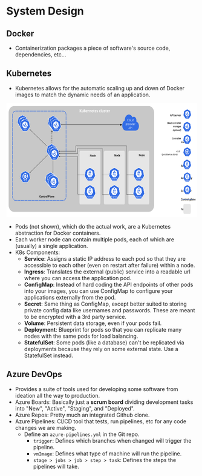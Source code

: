 # System Design

## Docker
- Containerization packages a piece of software's source code, dependencies, etc...

## Kubernetes
- Kubernetes allows for the automatic scaling up and down of Docker images to match the dynamic needs of an application.

<img src="./assets/components-of-kubernetes.svg" height="300">

- Pods (not shown), which do the actual work, are a Kubernetes abstraction for Docker containers.
- Each worker node can contain multiple pods, each of which are (usually) a single application.
- K8s Components:
    - **Service**: Assigns a static IP address to each pod so that they are accessible to each other (even on restart after failure) within a node.
    - **Ingress**: Translates the external (public) service into a readable url where you can access the application pod.
    - **ConfigMap**: Instead of hard coding the API endpoints of other pods into your images, you can use ConfigMap to configure your applications externally from the pod.
    - **Secret**: Same thing as ConfigMap, except better suited to storing private config data like usernames and passwords. These are meant to be encrypted with a 3rd party service.
    - **Volume**: Persistent data storage, even if your pods fail.
    - **Deployment**: Blueprint for pods so that you can replicate many nodes with the same pods for load balancing.
    - **StatefulSet**: Some pods (like a database) can't be replicated via deployments because they rely on some external state. Use a StatefulSet instead.

## Azure DevOps
- Provides a suite of tools used for developing some software from ideation all the way to production.
- Azure Boards: Basically just a **scrum board** dividing development tasks into "New", "Active", "Staging", and "Deployed".
- Azure Repos: Pretty much an integrated Github clone.
- Azure Pipelines: CI/CD tool that tests, run pipelines, etc for any code changes we are making.
    - Define an `azure-pipelines.yml` in the Git repo.
        - `trigger`: Defines which branches when changed will trigger the pipeline.
        - `vmImage`: Defines what type of machine will run the pipeline.
        - `stage > jobs > job > step > task`: Defines the steps the pipelines will take. 